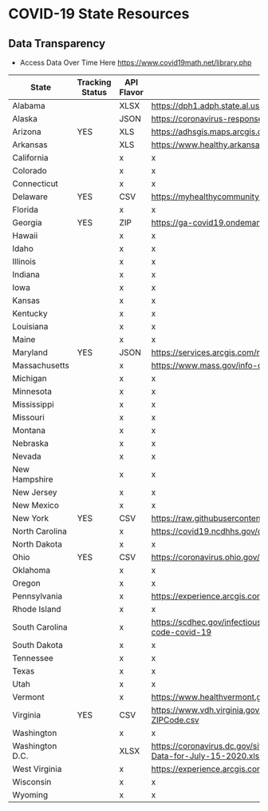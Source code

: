 # COVID-19 State Resources
## Data Transparency
* Access Data Over Time Here https://www.covid19math.net/library.php

| State           | Tracking Status |  API Flavor |  Health Dept Site |
| --------------- | --------------- | ----------- | ----------------- |
| Alabama         |     | XLSX  | https://dph1.adph.state.al.us/covid-19/  | 
| Alaska          |     | JSON  | https://coronavirus-response-alaska-dhss.hub.arcgis.com/search  | 
| Arizona         | YES | XLS   | https://adhsgis.maps.arcgis.com/sharing/rest/content/items/8a2c089c866940bbac0ee70a41ea27bd/data  |
| Arkansas        |     | XLS   | https://www.healthy.arkansas.gov/programs-services/topics/novel-coronavirus#Covidnumbers  |
| California      |     | x     | x |
| Colorado        |     | x     | x |
| Connecticut     |     | x     | x |
| Delaware        | YES | CSV   | https://myhealthycommunity.dhss.delaware.gov/locations/state/download_covid_19_data  |
| Florida         |     | x     | x |
| Georgia         | YES | ZIP   | https://ga-covid19.ondemand.sas.com/docs/ga_covid_data.zip  |
| Hawaii          |     | x     | x |
| Idaho           |     | x     | x |
| Illinois        |     | x     | x |
| Indiana         |     | x     | x |
| Iowa            |     | x     | x |
| Kansas          |     | x     | x |
| Kentucky        |     | x     | x |
| Louisiana       |     | x     | x |
| Maine           |     | x     | x |
| Maryland        | YES | JSON  | https://services.arcgis.com/njFNhDsUCentVYJW/ArcGIS/rest/services/MDCOVID19_MASTER_ZIP_CODE_CASES/  |
| Massachusetts   |     | x     | https://www.mass.gov/info-details/covid-19-response-reporting  |
| Michigan        |     | x     | x |
| Minnesota       |     | x     | x |
| Mississippi     |     | x     | x |
| Missouri        |     | x     | x |
| Montana         |     | x     | x |
| Nebraska        |     | x     | x |
| Nevada          |     | x     | x |
| New Hampshire   |     | x     | x |
| New Jersey      |     | x     | x |
| New Mexico      |     | x     | x |
| New York        | YES | CSV   | https://raw.githubusercontent.com/nychealth/coronavirus-data/master/data-by-modzcta.csv  |
| North Carolina  |     | x     | https://covid19.ncdhhs.gov/dashboard/cases  |
| North Dakota    |     | x     | x |
| Ohio            | YES | CSV   | https://coronavirus.ohio.gov/static/COVIDSummaryData.csv  |
| Oklahoma        |     | x     | x |
| Oregon          |     | x     | x |
| Pennsylvania    |     | x     | https://experience.arcgis.com/experience/cfb3803eb93d42f7ab1c2cfccca78bf7/  |
| Rhode Island    |     | x     | x |
| South Carolina  |     | x     | https://scdhec.gov/infectious-diseases/viruses/coronavirus-disease-2019-covid-19/sc-cases-county-zip-code-covid-19  |
| South Dakota    |     | x     | x |
| Tennessee       |     | x     | x |
| Texas           |     | x     | x |
| Utah            |     | x     | x |
| Vermont         | |  x | https://www.healthvermont.gov/response/coronavirus-covid-19/current-activity-vermont#town  |
| Virginia        | YES | CSV | https://www.vdh.virginia.gov/content/uploads/sites/182/2020/05/VDH-COVID-19-PublicUseDataset-ZIPCode.csv  |
| Washington      |     | x     | x |
| Washington D.C. | | XLSX | https://coronavirus.dc.gov/sites/default/files/dc/sites/coronavirus/page_content/attachments/DC-COVID-19-Data-for-July-15-2020.xlsx  |
| West Virginia   |  | x | https://experience.arcgis.com/experience/cfb3803eb93d42f7ab1c2cfccca78bf7/  |
| Wisconsin       |     | x     | x |
| Wyoming         |     | x     | x |

